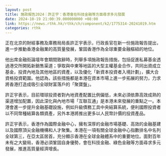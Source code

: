 ```yaml
---
layout: post
title: 施政報告2024｜許正宇：香港會在科技金融等方面尋求多元發展
date: 2024-10-19 21:00:39.000000000 +08:00
link: https://news.rthk.hk/rthk/ch/component/k2/1775314-20241019.htm
categories: rthk
---
```


正在北京的財經事務及庫務局局長許正宇表示，行政長官在新一份施政報告提出，進一步推動香港金融業的高質量發展，鞏固香港作為全球重要金融樞紐的地位。

他出席金融街論壇年會期間致辭時，列舉多項施政報告措施，包括促進私募基金透過港交所開拓新銷售渠道；爭取與中東等地區的大型主權基金合作，共同出資成立基金，投資內地及其他地區的資產，以及優化「新資本投資者入境計劃」，擴大合資格投資範圍。他認為，該些措施都是本港在資本市場上進一步拓展的努力，力求將香港打造成吸引全球財富落戶的「聚寶盤」。

許正宇表示，目前環球投資者對內地資產配置比例偏低，未來必須依靠高效成熟的渠道增加配置，因此深化與內地市場「互聯互通」是本港未來發展的重點之一。本港會進一步提升金融基礎設施，例如升級債務工具中央結算系統，便利國際投資者以不同幣種結算各類資產，另外本港將推出更多以人民幣計價的投資產品。

許正宇表示，香港作為國際金融中心，擁有深厚的金融市場基礎、高效的金融基建以及國際頂尖金融機構和人才聚集。本港在一項有關全球金融中心指數排名中名列全球第三，在亞太區居首，充分顯示香港在全球金融體系中的重要地位。面對百年未有之大變局，香港必須鞏固自身優勢，會在科技金融、綠色金融等方面尋求多元發展，推進高質量經濟增長。
